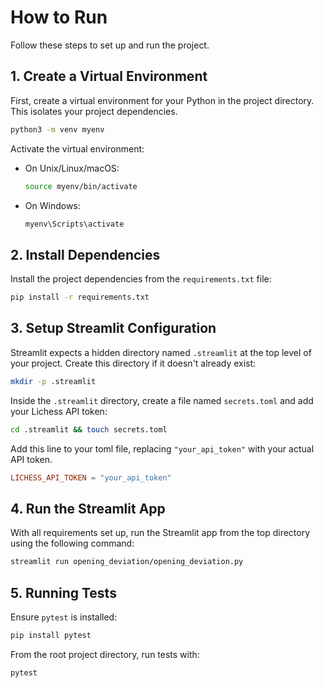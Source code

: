 # How to Run

Follow these steps to set up and run the project.

## 1. Create a Virtual Environment

First, create a virtual environment for your Python in the project directory. This isolates your project dependencies.

```bash
python3 -m venv myenv
```

Activate the virtual environment:

- On Unix/Linux/macOS:
  ```bash
  source myenv/bin/activate
  ```
- On Windows:
  ```cmd
  myenv\Scripts\activate
  ```

## 2. Install Dependencies

Install the project dependencies from the `requirements.txt` file:

```bash
pip install -r requirements.txt
```

## 3. Setup Streamlit Configuration

Streamlit expects a hidden directory named `.streamlit` at the top level of your project. Create this directory if it doesn't already exist:

```bash
mkdir -p .streamlit
```

Inside the `.streamlit` directory, create a file named `secrets.toml` and add your Lichess API token:

```bash
cd .streamlit && touch secrets.toml 
```

Add this line to your toml file, replacing `"your_api_token"` with your actual API token.
```toml
LICHESS_API_TOKEN = "your_api_token"
```

## 4. Run the Streamlit App

With all requirements set up, run the Streamlit app from the top directory using the following command:

```bash
streamlit run opening_deviation/opening_deviation.py
```

## 5. Running Tests

Ensure `pytest` is installed:

```bash
pip install pytest
```

From the root project directory, run tests with:

```bash
pytest
```